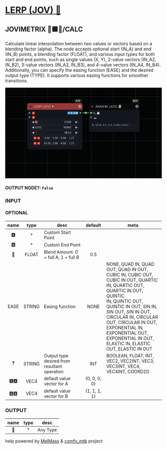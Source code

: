 # [LERP (JOV) 🔰](https://github.com/Amorano/Jovimetrix-examples/blob/master/node/LERP/LERP.md)

## JOVIMETRIX 🔺🟩🔵/CALC

Calculate linear interpolation between two values or vectors based on a blending factor (alpha). The node accepts optional start (IN_A) and end (IN_B) points, a blending factor (FLOAT), and various input types for both start and end points, such as single values (X, Y), 2-value vectors (IN_A2, IN_B2), 3-value vectors (IN_A3, IN_B3), and 4-value vectors (IN_A4, IN_B4). Additionally, you can specify the easing function (EASE) and the desired output type (TYPE). It supports various easing functions for smoother transitions.

![LERP](https://raw.githubusercontent.com/Amorano/Jovimetrix-examples/master/node/LERP/LERP.png)

#### OUTPUT NODE?: `False`

### INPUT

#### OPTIONAL

name | type | desc | default | meta
:---:|:---:|---|:---:|---
🅰️  |  *  | Custom Start Point |  | 
🅱️  |  *  | Custom End Point |  | 
🛟  |  FLOAT  | Blend Amount. 0 = full A, 1 = full B | 0.5 | 
EASE  |  STRING  | Easing function | NONE | NONE, QUAD IN, QUAD OUT, QUAD IN OUT,<br>CUBIC IN, CUBIC OUT, CUBIC IN OUT, QUARTIC<br>IN, QUARTIC OUT, QUARTIC IN OUT, QUINTIC<br>IN, QUINTIC OUT, QUINTIC IN OUT, SIN IN,<br>SIN OUT, SIN IN OUT, CIRCULAR IN, CIRCULAR<br>OUT, CIRCULAR IN OUT, EXPONENTIAL IN,<br>EXPONENTIAL OUT, EXPONENTIAL IN OUT,<br>ELASTIC IN, ELASTIC OUT, ELASTIC IN OUT
❓  |  STRING  | Output type desired from resultant<br>operation | INT | BOOLEAN, FLOAT, INT, VEC2, VEC2INT, VEC3,<br>VEC3INT, VEC4, VEC4INT, COORD2D
🅰️🅰️  |  VEC4  | default value vector for A | (0, 0, 0, 0) | 
🅱️🅱️  |  VEC4  | default value vector for B | (1, 1, 1, 1) | 

### OUTPUT

name | type | desc
:---:|:---:|---
🦄  |  *  | Any Type 

help powered by [MelMass](https://github.com/melMass) & [comfy_mtb](https://github.com/melMass/comfy_mtb) project